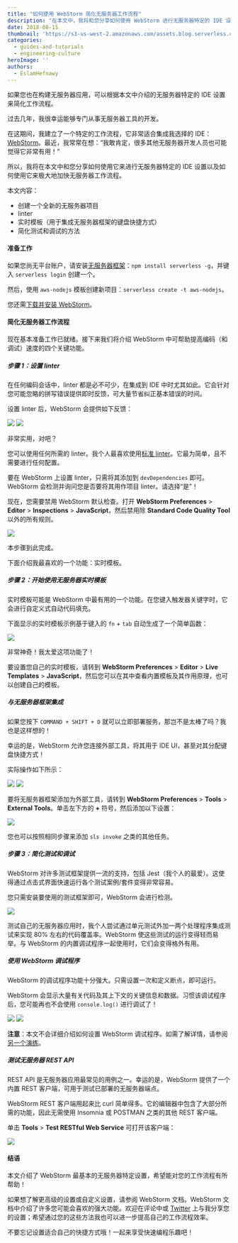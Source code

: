 ```yaml
---
title: "如何使用 WebStorm 简化无服务器工作流程"
description: "在本文中，我将和您分享如何使用 WebStorm 进行无服务器特定的 IDE 设置以及如何利用它来极大地加快无服务器工作流程。"
date: 2018-08-15
thumbnail: 'https://s3-us-west-2.amazonaws.com/assets.blog.serverless.com/webstorm-ide/streamline-webstorm-serverless2.jpg'
categories:
  - guides-and-tutorials
  - engineering-culture
heroImage: ''
authors:
  - EslamHefnawy
---
```


如果您也在构建无服务器应用，可以根据本文中介绍的无服务器特定的 IDE 设置来简化工作流程。

过去几年，我很幸运能够专门从事无服务器工具的开发。

在这期间，我建立了一个特定的工作流程，它非常适合集成我选择的 IDE：[WebStorm](https://www.jetbrains.com/webstorm/)。最近，我常常在想：“我敢肯定，很多其他无服务器开发人员也可能觉得它非常有用！”

所以，我将在本文中和您分享如何使用它来进行无服务器特定的 IDE 设置以及如何使用它来极大地加快无服务器工作流程。

本文内容：
- 创建一个全新的无服务器项目
- linter
- 实时模板（用于集成无服务器框架的键盘快捷方式）
- 简化测试和调试的方法

#### 准备工作

如果您尚无平台账户，请安装[无服务器框架](https://serverless.com/framework/)：`npm install serverless -g`，并键入 `serverless login` 创建一个。

然后，使用 `aws-nodejs` 模板创建新项目：`serverless create -t aws-nodejs`。

您还需[下载并安装 WebStorm](https://www.jetbrains.com/webstorm/)。

#### 简化无服务器工作流程

现在基本准备工作已就绪。接下来我们将介绍 WebStorm 中可帮助提高编码（和调试）速度的四个关键功能。

##### 步骤 1：设置 linter

在任何编码会话中，linter 都是必不可少，在集成到 IDE 中时尤其如此。它会针对您可能忽略的拼写错误提供即时反馈，可大量节省纠正基本错误的时间。

设置 linter 后，WebStorm 会提供如下反馈：

<img src="https://s3-us-west-2.amazonaws.com/assets.blog.serverless.com/webstorm-ide/serverless-webstorm-linter1.png">

<img src="https://s3-us-west-2.amazonaws.com/assets.blog.serverless.com/webstorm-ide/serverless-webstorm-linter2.png">

非常实用，对吧？

您可以使用任何所需的 linter。我个人最喜欢使用[标准 linter](https://standardjs.com/)。它最为简单，且不需要进行任何配置。

要在 WebStorm 上设置 linter，只需将其添加到 `devDependencies` 即可。WebStorm 会检测并询问您是否要将其用作项目 linter。请选择“是”！

现在，您需要禁用 WebStorm 默认检查。打开 **WebStorm Preferences** > **Editor** > **Inspections** > **JavaScript**，然后禁用除 **Standard Code Quality Tool** 以外的所有规则。

<img src="https://s3-us-west-2.amazonaws.com/assets.blog.serverless.com/webstorm-ide/serverless-webstorm-linter3.png">

本步骤到此完成。

下面介绍我最喜欢的一个功能：实时模板。

##### 步骤 2：开始使用无服务器实时模板

实时模板可能是 WebStorm 中最有用的一个功能。在您键入触发器关键字时，它会进行自定义式自动代码填充。

下面显示的实时模板示例基于键入的 `fn` + `tab` 自动生成了一个简单函数：

<img src="https://s3-us-west-2.amazonaws.com/assets.blog.serverless.com/webstorm-ide/serverless-webstorm-livetemplate4.gif">

非常神奇！我太爱这项功能了！

要设置您自己的实时模板，请转到 **WebStorm Preferences** > **Editor** > **Live Templates** > **JavaScript**，然后您可以在其中查看内置模板及其作用原理，也可以创建自己的模板。

##### 与无服务器框架集成

如果您按下 `COMMAND + SHIFT + D` 就可以立即部署服务，那岂不是太棒了吗？我也是这样想的！

幸运的是，WebStorm 允许您连接外部工具，将其用于 IDE UI，甚至对其分配键盘快捷方式！

实际操作如下所示：

<img src="https://s3-us-west-2.amazonaws.com/assets.blog.serverless.com/webstorm-ide/serverless-webstorm-framework5.png">

<img src="https://s3-us-west-2.amazonaws.com/assets.blog.serverless.com/webstorm-ide/serverless-webstorm-framework6.png">

要将无服务器框架添加为外部工具，请转到 **WebStorm Preferences** > **Tools** > **External Tools**。单击左下方的 **+** 符号，然后添加以下设置：

<img src="https://s3-us-west-2.amazonaws.com/assets.blog.serverless.com/webstorm-ide/serverless-webstorm-framework7.png">

您也可以按照相同步骤来添加 `sls invoke` 之类的其他任务。

##### 步骤 3：简化测试和调试

WebStorm 对许多测试框架提供一流的支持，包括 Jest（我个人的最爱）。这使得通过点击式界面快速运行各个测试案例/套件变得非常容易。

您只需安装要使用的测试框架即可，WebStorm 会进行检测。

<img src="https://s3-us-west-2.amazonaws.com/assets.blog.serverless.com/webstorm-ide/serverless-testing-debugging8.png">

测试自己的无服务器应用时，我个人尝试通过单元测试外加一两个处理程序集成测试来实现 80% 左右的代码覆盖率。WebStorm 使这些测试的运行变得轻而易举。与 WebStorm 的内置调试程序一起使用时，它们会变得格外有用。

##### 使用 WebStorm 调试程序

WebStorm 的调试程序功能十分强大。只需设置一次和定义断点，即可运行。

WebStorm 会显示大量有关代码及其上下文的关键信息和数据。习惯该调试程序后，您可能再也不会使用 `console.log()` 进行调试了！

<img src="https://s3-us-west-2.amazonaws.com/assets.blog.serverless.com/webstorm-ide/serverless-webstorm-debugging9.png">

<img src="https://s3-us-west-2.amazonaws.com/assets.blog.serverless.com/webstorm-ide/serverless-webstorm-debugging10.png">

**注意**：本文不会详细介绍如何设置 WebStorm 调试程序。如需了解详情，请参阅[另一个演练](https://blog.jetbrains.com/webstorm/2018/01/how-to-debug-with-webstorm/)。

##### 测试无服务器 REST API

REST API 是无服务器应用最常见的用例之一。幸运的是，WebStorm 提供了一个内置 REST 客户端，可用于测试已部署的无服务器端点。

WebStorm REST 客户端用起来比 curl 简单得多。它的编辑器中包含了大部分所需的功能，因此无需使用 Insomnia 或 POSTMAN 之类的其他 REST 客户端。

单击 **Tools** > **Test RESTful Web Service** 可打开该客户端：

<img src="https://s3-us-west-2.amazonaws.com/assets.blog.serverless.com/webstorm-ide/serverless-webstorm-restapi11.png">

#### 结语

本文介绍了 WebStorm 最基本的无服务器特定设置，希望能对您的工作流程有所帮助！

如果想了解更高级的设置或自定义设置，请参阅 WebStorm 文档。WebStorm 文档中介绍了许多您可能会喜欢的强大功能。欢迎在评论中或 [Twitter](https://twitter.com/eahefnawy?lang=en) 上与我分享您的设置；希望通过您的这些方法我也可以进一步提高自己的工作流程效率。

不要忘记设置适合自己的快捷方式哦！一起来享受快速编程乐趣吧！
